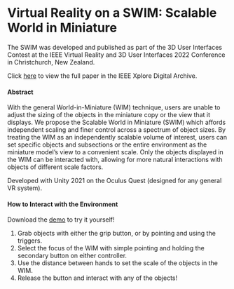 # Virtual Reality on a SWIM: Scalable World in Miniature
<p> The SWIM was developed and published as part of the 3D User Interfaces Contest at the IEEE Virtual Reality and 3D User Interfaces 2022 Conference in Christchurch, New Zealand.</p>
<p> Click <a href = "https://ieeexplore.ieee.org/document/9757678">here</a> to view the full paper in the IEEE Xplore Digital Archive. </p>

#### Abstract
<p> With the general World-in-Miniature (WIM) technique, users are unable to adjust the sizing of the objects in the miniature copy or the view that it displays. We propose the Scalable World in Miniature (SWIM) which affords independent scaling and finer control across a spectrum of object sizes. By treating the WIM as an independently scalable volume of interest, users can set specific objects and subsections or the entire environment as the miniature model’s view to a convenient scale. Only the objects displayed in the WIM can be interacted with, allowing for more natural interactions with objects of different scale factors. </p>

<p> Developed with Unity 2021 on the Oculus Quest (designed for any general VR system). </p>
  
#### How to Interact with the Environment
<p> Download the <a href = "https://github.com/jjbdg/SWIM/blob/main/WIM-Application-Jpiv1212.apk">demo</a> to try it yourself! </p>
<ol>
  <li> Grab objects with either the grip button, or by pointing and using the triggers.
  <li> Select the focus of the WIM with simple pointing and holding the secondary button on either controller.
  <li> Use the distance between hands to set the scale of the objects in the WIM.
  <li> Release the button and interact with any of the objects!
</ul>








